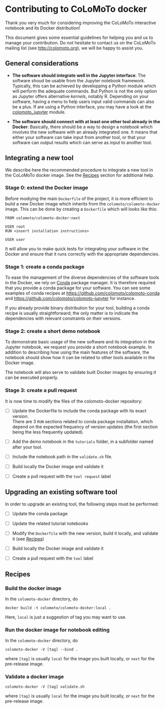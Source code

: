 # Contributing to CoLoMoTo docker

Thank you very much for considering improving the CoLoMoTo interactive notebook and its Docker distribution!

This document gives some essential guidelines for helping you and us to manage your contribution.
Do not hesitate to contact us on the CoLoMoTo mailing list (see http://colomoto.org), we will be happy to assist you.

## General considerations

- **The software should integrate well in the Jupyter interface**: 
The software shoud be usable from the Jupyter notebook framework.
Typically, this can be achieved by developping a Python module which will perform the adequate commands.
But Python is not the only option as Jupyter offers alternative *kernels*, notably R.
Depending on your software, having a menu to help users input valid commands can also be a plus.
If are using a Python interface, you may have a look at
the [colomoto_jupyter](https://github.com/colomoto/colomoto-jupyter) module.

- **The software should connect with at least one other tool already in the Docker**:
Basically, there should be a way to design a notebook which involves the new software with an already integrated one.
It means that either your software can take input from another tool, or that your software can output
results which can serve as input to another tool.

## Integrating a new tool

We describe here the recommended procedure to integrate a new tool in the CoLoMoTo docker image.
See the [Recipes](#Recipes) section for additional help.

### Stage 0: extend the Docker image


Before modiying the main `Dockerfile` of the project, it is more efficient to build a new Docker image which inherits from the `colomoto/colomoto-docker` image. This can be done by creating a `Dockerfile` which will looks like this:

```
FROM colomoto/colomoto-docker:next

USER root
RUN <insert installation instructions>

USER user
```

It will allow you to make quick tests for integrating your software in the Docker and ensure that it runs correctly with the appropriate dependencies.


### Stage 1: create a conda package

To ease the management of the diverse dependencies of the software tools in the Docker, we rely on 
[Conda](http://conda.org) package manager.
It is therefore required that you provide a conda package for your software.
You can see some examples of conda recipes at https://github.com/colomoto/colomoto-conda and https://github.com/colomoto/colomoto-jupyter for instance.

If you already provide binary distribution for your tool, building a conda recipe is usually straightforward; the only matter is to indicate the dependencies with relevant constraints on their versions.

### Stage 2: create a short demo notebook

To demonstrate basic usage of the new software and its integration in the Jupyter notebook, we request you provide a short notebook example.
In addition to describing how using the main features of the software, the notebook should show how it can be related to other tools available in the Docker image.

The notebook will also serve to validate built Docker images by ensuring it can be executed properly.

### Stage 3: create a pull request

It is now time to modify the files of the colomoto-docker repository:
* [ ] Update the Dockerfile to include the conda package with its exact version. <br>
There are 3 `RUN` sections related to conda package installation, which depend on the expected frequency of version updates (the first section being the less frequently updated).
* [ ] Add the demo notebook in the `tutorials` folder, in a subfolder named after your tool.
* [ ] Include the notebook path in the `validate.sh` file.
* [ ] Build locally the Docker image and validate it
* [ ] Create a pull request with the `tool request` label


## Upgrading an existing software tool

In order to upgrade an existing tool, the following steps must be performed:
* [ ] Update the conda package
* [ ] Update the related tutorial notebooks
* [ ] Modify the `Dockerfile` with the new version, build it locally, and validate it (see [Recipes](#Recipes))
* [ ] Build locally the Docker image and validate it
* [ ] Create a pull request with the `tool` label


## Recipes

### Build the docker image
In the `colomoto-docker` directory, do
```
docker build -t colomoto/colomoto-docker:local .
```
Here, `local` is just a suggestion of tag you may want to use.

### Run the docker image for notebook editing
In the `colomoto-docker` directory, do
```
colomoto-docker -V [tag] --bind .
```
where `[tag]` is usually `local` for the image you built locally, or `next` for the pre-release image.

### Validate a docker image
```
colomoto-docker -V [tag] validate.sh
```
where `[tag]` is usually `local` for the image you built locally, or `next` for the pre-release image.
